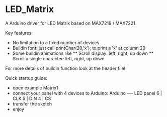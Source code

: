 # LED_Matrix
A Arduino driver for LED Matrix based on MAX7219 / MAX7221

Key features:
* No limitation to a fixed number of devices
* Buildin font: just call printChar(20,'x'); to print a 'x' at column 20
* Some buildin animations like
** Scroll display: left, right, up down
** Scroll a single character: left, right, up down 

For more details of buildin function look at the header file!

Quick startup guide:
* open example Matrix1
* connect your panel with 4 devices to Arduino:
  Arduino --- LED panel
     6     |    CLK
	 5     |    DIN
	 4     |    CS
* transfer the sketch
* enjoy	 

